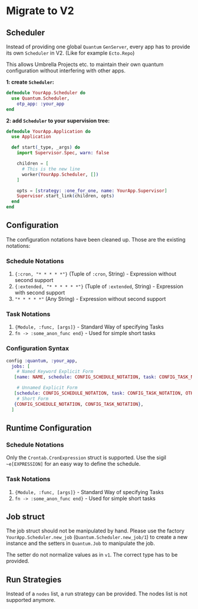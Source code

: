 # Migrate to V2

## Scheduler

Instead of providing one global `Quantum` `GenServer`, every app has to provide its own `Scheduler` in V2. (Like for example `Ecto.Repo`)

This allows Umbrella Projects etc. to maintain their own quantum configuration without interfering with other apps.


**1: create `Scheduler`:**

```elixir
defmodule YourApp.Scheduler do
  use Quantum.Scheduler,
    otp_app: :your_app
end
```

**2: add `Scheduler` to your supervision tree:**
```elixir
defmodule YourApp.Application do
  use Application

  def start(_type, _args) do
    import Supervisor.Spec, warn: false

    children = [
      # This is the new line
      worker(YourApp.Scheduler, [])
    ]

    opts = [strategy: :one_for_one, name: YourApp.Supervisor]
    Supervisor.start_link(children, opts)
  end
end
```

## Configuration

The configuration notations have been cleaned up. Those are the existing notations:

### Schedule Notations

1. `{:cron, "* * * * *"}` (Tuple of `:cron`, String) - Expression without second support
2. `{:extended, "* * * * * *"}` (Tuple of `:extended`, String) - Expression with second support
3. `"* * * * *"` (Any String) - Expression without second support

### Task Notations

1. `{Module, :func, [args]}` - Standard Way of specifying Tasks
2. `fn -> :some_anon_func end}` - Used for simple short tasks

### Configuration Syntax

```elixir
config :quantum, :your_app,
  jobs: [
    # Named Keyword Explicit Form
   [name: NAME, schedule: CONFIG_SCHEDULE_NOTATION, task: CONFIG_TASK_NOTATION, OTHER_FIELDS],

    # Unnamed Explicit Form
   [schedule: CONFIG_SCHEDULE_NOTATION, task: CONFIG_TASK_NOTATION, OTHER_FIELDS],
    # Short Form
   {CONFIG_SCHEDULE_NOTATION, CONFIG_TASK_NOTATION},
  ]
```

## Runtime Configuration

### Schedule Notations

Only the `Crontab.CronExpression` struct is supported. Use the sigil `~e[EXPRESSION]` for an easy way to define the schedule.

### Task Notations

1. `{Module, :func, [args]}` - Standard Way of specifying Tasks
2. `fn -> :some_anon_func end}` - Used for simple short tasks

## Job struct

The job struct should not be manipulated by hand. Please use the factory `YourApp.Scheduler.new_job` (`Quantum.Scheduler.new_job/1`) to create a new instance and the setters in `Quantum.Job` to manipulate the job.

The setter do not normalize values as in `v1`. The correct type has to be provided.

## Run Strategies

Instead of a `nodes` list, a run strategy can be provided. The nodes list is not supported anymore.

